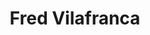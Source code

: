 ---
title: "Fred Vilafranca"
url: /vilafranca-del-penedes/fred-vilafranca/
shop: Haushaltsgeräte
---